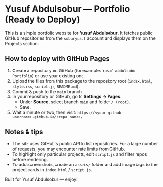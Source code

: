 # Yusuf Abdulsobur — Portfolio (Ready to Deploy)

This is a simple portfolio website for **Yusuf Abdulsobur**. It fetches public GitHub repositories from the `soburyusuf` account and displays them on the Projects section.

## How to deploy with GitHub Pages

1. Create a repository on GitHub (for example: `Yusuf-Abdulsobur-Portfolio`) or use your existing one.
2. Upload the files from this package to the repository root (`index.html`, `style.css`, `script.js`, `README.md`).
3. Commit & push to the `main` branch.
4. In your repository on GitHub, go to **Settings → Pages**.
   - Under **Source**, select branch `main` and folder `/ (root)`.
   - Save.
5. Wait a minute or two, then visit: `https://<your-github-username>.github.io/<repo-name>/`

## Notes & tips

- The site uses GitHub's public API to list repositories. For a large number of requests, you may encounter rate limits from GitHub.
- To highlight only particular projects, edit `script.js` and filter repos before rendering.
- To add screenshots, create an `assets/` folder and add image tags to the project cards in `index.html` / `script.js`.

Built for Yusuf Abdulsobur — enjoy!